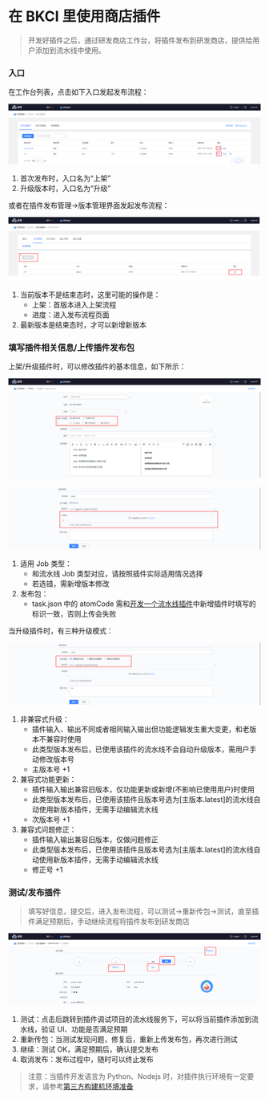 # 在 BKCI 里使用商店插件

> 开发好插件之后，通过研发商店工作台，将插件发布到研发商店，提供给用户添加到流水线中使用。

### 入口 <a id="&#x5165;&#x53E3;"></a>

在工作台列表，点击如下入口发起发布流程： 

![](../../.gitbook/assets/image%20%2821%29.png)

1. 首次发布时，入口名为“上架”
2. 升级版本时，入口名为“升级”

或者在插件发布管理-&gt;版本管理界面发起发布流程： 

![](../../.gitbook/assets/image.png)

1. 当前版本不是结束态时，这里可能的操作是：
   * 上架：首版本进入上架流程
   * 进度：进入发布流程页面
2. 最新版本是结束态时，才可以新增新版本

### 填写插件相关信息/上传插件发布包 <a id="&#x586B;&#x5199;&#x63D2;&#x4EF6;&#x76F8;&#x5173;&#x4FE1;&#x606F;/&#x4E0A;&#x4F20;&#x63D2;&#x4EF6;&#x53D1;&#x5E03;&#x5305;"></a>

上架/升级插件时，可以修改插件的基本信息，如下所示：  

![](../../.gitbook/assets/image%20%2836%29.png)

![](../../.gitbook/assets/image%20%2828%29.png)

1. 适用 Job 类型：
   * 和流水线 Job 类型对应，请按照插件实际适用情况选择
   * 若选错，需新增版本修改
2. 发布包：
   * task.json 中的 atomCode 需和[开发一个流水线插件](javascript:void%280%29)中新增插件时填写的标识一致，否则上传会失败

当升级插件时，有三种升级模式： 

![](../../.gitbook/assets/image%20%289%29.png)

1. 非兼容式升级：
   * 插件输入、输出不同或者相同输入输出但功能逻辑发生重大变更，和老版本不兼容时使用
   * 此类型版本发布后，已使用该插件的流水线不会自动升级版本，需用户手动修改版本号
   * 主版本号 +1
2. 兼容式功能更新：
   * 插件输入输出兼容旧版本，仅功能更新或新增\(不影响已使用用户\)时使用
   * 此类型版本发布后，已使用该插件且版本号选为\[主版本.latest\]的流水线自动使用新版本插件，无需手动编辑流水线
   * 次版本号 +1
3. 兼容式问题修正：
   * 插件输入输出兼容旧版本，仅做问题修正
   * 此类型版本发布后，已使用该插件且版本号选为\[主版本.latest\]的流水线自动使用新版本插件，无需手动编辑流水线
   * 修正号 +1

### 测试/发布插件 <a id="&#x6D4B;&#x8BD5;/&#x53D1;&#x5E03;&#x63D2;&#x4EF6;"></a>

> 填写好信息，提交后，进入发布流程，可以测试-&gt;重新传包-&gt;测试，直至插件满足预期后，手动继续流程将插件发布到研发商店

![](../../.gitbook/assets/image%20%2829%29.png)

1. 测试：点击后跳转到插件调试项目的流水线服务下，可以将当前插件添加到流水线，验证 UI、功能是否满足预期
2. 重新传包：当测试发现问题，修复后，重新上传发布包，再次进行测试
3. 继续：测试 OK，满足预期后，确认提交发布
4. 取消发布：发布过程中，随时可以终止发布

> 注意：当插件开发语言为 Python、Nodejs 时，对插件执行环境有一定要求，请参考[第三方构建机环境准备](../../services/pools/jiang-ni-de-gou-jian-ji-tuo-guan-zhi-bkci/di-san-fang-gou-jian-ji-huan-jing-zhun-bei.md)

